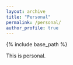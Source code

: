 ```yaml
---
layout: archive
title: "Personal"
permalink: /personal/
author_profile: true
---
```


{% include base_path %}

This is personal.
